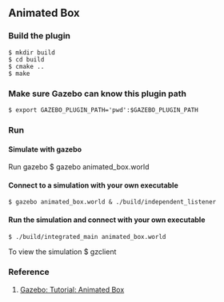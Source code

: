 ## Animated Box

### Build the plugin
    $ mkdir build
    $ cd build
    $ cmake ..
    $ make

### Make sure Gazebo can know this plugin path
    $ export GAZEBO_PLUGIN_PATH='pwd':$GAZEBO_PLUGIN_PATH

### Run

#### Simulate with gazebo

Run gazebo
    $ gazebo animated_box.world

#### Connect to a simulation with your own executable
    $ gazebo animated_box.world & ./build/independent_listener

#### Run the simulation and connect with your own executable
    $ ./build/integrated_main animated_box.world
To view the simulation
    $ gzclient

### Reference
1. [Gazebo: Tutorial: Animated Box](http://gazebosim.org/tutorials?tut=animated_box&cat=build_robot)